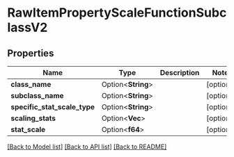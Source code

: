 # RawItemPropertyScaleFunctionSubclassV2

## Properties

Name | Type | Description | Notes
------------ | ------------- | ------------- | -------------
**class_name** | Option<**String**> |  | [optional]
**subclass_name** | Option<**String**> |  | [optional]
**specific_stat_scale_type** | Option<**String**> |  | [optional]
**scaling_stats** | Option<**Vec<String>**> |  | [optional]
**stat_scale** | Option<**f64**> |  | [optional]

[[Back to Model list]](../README.md#documentation-for-models) [[Back to API list]](../README.md#documentation-for-api-endpoints) [[Back to README]](../README.md)


